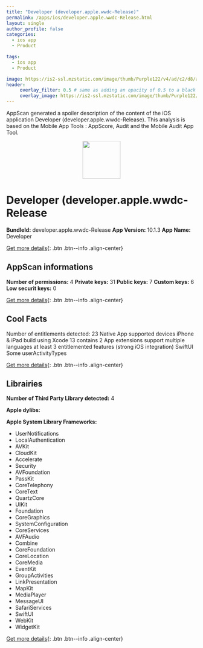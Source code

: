 ```yaml
---
title: "Developer (developer.apple.wwdc-Release)"
permalink: /apps/ios/developer.apple.wwdc-Release.html
layout: single
author_profile: false
categories: 
  - ios app 
  - Product 

tags: 
  - ios app 
  - Product 

image: https://is2-ssl.mzstatic.com/image/thumb/Purple122/v4/ad/c2/d8/adc2d8d6-9f54-4ec4-0c47-f6214c1cb65f/AppIcon-Release-0-1x_U007emarketing-0-0-0-7-0-0-0-85-220-0.png/512x512bb.jpg
header: 
     overlay_filter: 0.5 # same as adding an opacity of 0.5 to a black background
     overlay_image: https://is2-ssl.mzstatic.com/image/thumb/Purple122/v4/ad/c2/d8/adc2d8d6-9f54-4ec4-0c47-f6214c1cb65f/AppIcon-Release-0-1x_U007emarketing-0-0-0-7-0-0-0-85-220-0.png/512x512bb.jpg
---
```

AppScan generated a spoiler description of the content of the iOS application Developer (developer.apple.wwdc-Release). This analysis is based on the Mobile App Tools : AppScore, Audit and the Mobile Audit App Tool.

  
  
<div style="text-align: center;"><img src="https://is2-ssl.mzstatic.com/image/thumb/Purple122/v4/ad/c2/d8/adc2d8d6-9f54-4ec4-0c47-f6214c1cb65f/AppIcon-Release-0-1x_U007emarketing-0-0-0-7-0-0-0-85-220-0.png/512x512bb.jpg" width="100" height="100"></div>  
  
# Developer (developer.apple.wwdc-Release

**BundleId:** developer.apple.wwdc-Release
**App Version:** 10.1.3
**App Name:** Developer


[Get more details](/pricing.html){: .btn .btn--info .align-center}  
  
## AppScan informations 

**Number of permissions:** 4
**Private keys:** 31
**Public keys:** 7
**Custom keys:** 6
**Low securit keys:** 0
  
[Get more details](/pricing.html){: .btn .btn--info .align-center}

## Cool Facts

Number of entitlements detected: 23
Native App
supported devices iPhone & iPad
build using Xcode 13
contains 2 App extensions
support multiple languages
at least 3 entitlemented features (strong iOS integration)
SwiftUI
Some userActivityTypes
  
[Get more details](/pricing.html){: .btn .btn--info .align-center}

## Librairies 
**Number of Third Party Library detected:** 4

**Apple dylibs:**


**Apple System Library Frameworks:**
- UserNotifications
- LocalAuthentication
- AVKit
- CloudKit
- Accelerate
- Security
- AVFoundation
- PassKit
- CoreTelephony
- CoreText
- QuartzCore
- UIKit
- Foundation
- CoreGraphics
- SystemConfiguration
- CoreServices
- AVFAudio
- Combine
- CoreFoundation
- CoreLocation
- CoreMedia
- EventKit
- GroupActivities
- LinkPresentation
- MapKit
- MediaPlayer
- MessageUI
- SafariServices
- SwiftUI
- WebKit
- WidgetKit


  
[Get more details](/pricing.html){: .btn .btn--info .align-center}

